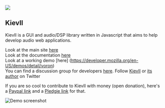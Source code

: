 <img style="margin: 0 auto" src="http://bitterspring.net/images/globals/kievii_logo_little.png" />

KievII
------

KievII is a GUI and audio/DSP library written in Javascript that aims to help develop audio web applications.

Look at the main site [here](http://kievII.net)  
Look at the documentation [here](https://github.com/janesconference/KievII/wiki)  
Look at a working demo [here] (https://developer.mozilla.org/en-US/demos/detail/voron)  
You can find a discussion group for developers [here][group_address].
Follow [KievII](https://twitter.com/kievii_library) or [its author](https://twitter.com/janesconference) on Twitter

If you are so cool to contribute to KievII with money (open donation), here's a [Paypal link](https://www.paypal.com/cgi-bin/webscr?cmd=_donations&business=GVLGLRWSQU9F8&lc=GB&item_name=KievII&item_number=KievII%20Donation&currency_code=EUR&bn=PP%2dDonationsBF%3abtn_donateCC_LG%2egif%3aNonHosted)  and a [Pledgie link](http://www.pledgie.com/campaigns/14967) for that.

![Demo screenshot][dscreen]

[dscreen]: http://dl.dropbox.com/u/6767816/PublicStuff/voron_ff4.png
[kieviilogo]: http://bitterspring.net/images/globals/kievii_logo_little.png
[group_address]: http://groups.google.com/group/kievii